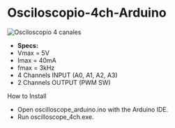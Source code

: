 # Osciloscopio-4ch-Arduino
![Osciloscopio 4 canales](Animation.gif)


- **Specs:**
- Vmax = 5V
- Imax = 40mA
- fmax = 3kHz
- 4 Channels INPUT (A0, A1, A2, A3)
- 2 Channels OUTPUT (PWM SW)

How to Install

- Open oscilloscope_arduino.ino with the Arduino IDE.
- Run oscilloscope_4ch.exe.
